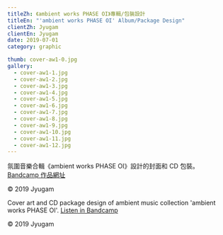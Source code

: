```yaml
---
titleZh: 《ambient works PHASE OI》專輯/包裝設計
titleEn: "'ambient works PHASE OI' Album/Package Design"
clientZh: Jyugam
clientEn: Jyugam
date: 2019-07-01
category: graphic

thumb: cover-aw1-0.jpg
gallery:
  - cover-aw1-1.jpg
  - cover-aw1-2.jpg
  - cover-aw1-3.jpg
  - cover-aw1-4.jpg
  - cover-aw1-5.jpg
  - cover-aw1-6.jpg
  - cover-aw1-7.jpg
  - cover-aw1-8.jpg
  - cover-aw1-9.jpg
  - cover-aw1-10.jpg
  - cover-aw1-11.jpg
  - cover-aw1-12.jpg
---
```


氛圍音樂合輯《ambient works PHASE OI》設計的封面和 CD 包裝。
[Bandcamp 作品網址](https://mafmadmaf.bandcamp.com/album/ambient-works-phase-oi)<br/>

© 2019 Jyugam

<!-- lang -->

Cover art and CD package design of ambient music collection 'ambient works PHASE OI'.
[Listen in Bandcamp](https://mafmadmaf.bandcamp.com/album/ambient-works-phase-oi)<br/>

© 2019 Jyugam
